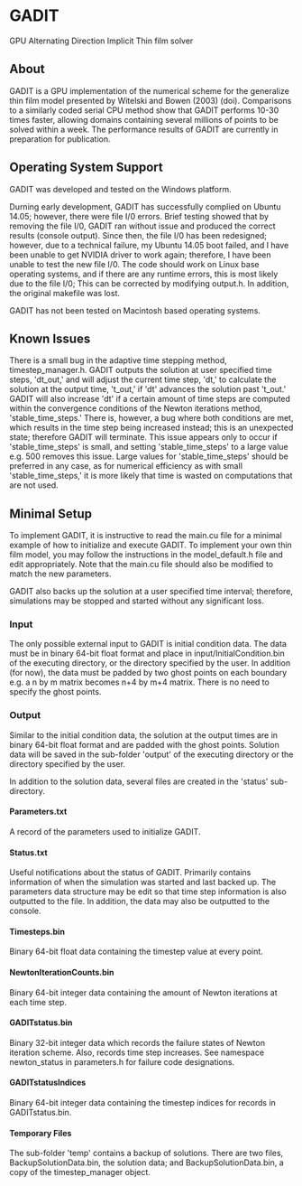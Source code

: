 # GADIT
GPU Alternating Direction Implicit Thin film solver

## About
GADIT is a GPU implementation of the numerical scheme for the generalize thin film model presented by Witelski and Bowen (2003) (doi).  Comparisons to a similarly coded serial CPU method show that GADIT performs 10-30 times faster, allowing domains containing several millions of points to be solved within a week. The performance results of GADIT are currently in preparation for publication.

## Operating System Support
GADIT was developed and tested on the Windows platform.

Durning early development, GADIT has successfully complied on Ubuntu 14.05; however, there were file I/0 errors. Brief testing showed that by removing the file I/0,  GADIT  ran without issue and produced the correct results (console output).  Since then, the file I/0 has been redesigned; however, due to a technical failure, my Ubuntu 14.05 boot failed, and I have been unable to get NVIDIA driver to work again; therefore, I have been unable to test the new file I/0. The code should work on Linux base operating systems, and if there are any runtime errors, this is most likely due to the file I/0; This can be corrected by modifying output.h. In addition, the original makefile was lost.

GADIT has not been tested on Macintosh based operating systems.

## Known Issues

There is a small bug in the adaptive time stepping method, timestep_manager.h.  GADIT outputs the solution at user specified time steps, 'dt_out,' and will adjust the current time step, 'dt,'  to
calculate the solution at the output time, 't_out,' if 'dt' advances the solution past 't_out.'  GADIT will also increase 'dt' if a certain amount of
time steps are computed within the convergence conditions of the Newton iterations method, 'stable_time_steps.'  There is, however, a bug where both conditions are met, which results in the time step being increased instead; this is an unexpected state; therefore GADIT will terminate.  This issue appears only to occur if 'stable_time_steps' is small, and setting 'stable_time_steps' to a large value e.g. 500 removes this issue. Large values for 'stable_time_steps' should be preferred in any case, as for numerical efficiency as with small 'stable_time_steps,' it is more likely that time is wasted on computations that are not used. 
 
## Minimal Setup

To implement GADIT, it is instructive to read the main.cu file for a minimal example of how to initialize and execute GADIT. To implement your own thin film model, you may follow the instructions in the model_default.h file and edit appropriately.  Note that the main.cu file should also be modified to match the new parameters.

GADIT also backs up the solution at a user specified time interval; therefore,  simulations may be stopped and started without any significant loss.

### Input 
The only possible external input to GADIT is initial condition data. The data must be in binary 64-bit float format and place in input/InitialCondition.bin
of the executing directory, or the directory specified by the user. In addition (for now), the data must be padded by two ghost points on  each boundary e.g.  a n by m matrix becomes n+4 by m+4 matrix. There is no need to specify the ghost points.

### Output

Similar to the initial condition data,  the solution at the output times are in binary 64-bit float format and are padded with the ghost points. Solution data will be saved in the sub-folder 'output' of the executing directory or the directory specified by the user. 

In addition to the solution data, several files are created in the 'status' sub-directory.

#### Parameters.txt
A record of the parameters used to initialize GADIT.

#### Status.txt
Useful notifications about the status of GADIT. Primarily contains information of when the simulation was started and last backed up. 
The parameters data structure may be edit so that time step information is also outputted to the file. In addition, the data may also be outputted to the console.

#### Timesteps.bin
Binary 64-bit float data containing the timestep value at every point. 

#### NewtonIterationCounts.bin
Binary  64-bit integer data containing the amount of Newton iterations at each time step. 

#### GADITstatus.bin
Binary 32-bit integer data which records the failure states of Newton iteration scheme.  Also, records time step increases. See namespace newton_status in parameters.h for failure code designations.

#### GADITstatusIndices
Binary 64-bit integer data containing the timestep indices for records in GADITstatus.bin.

#### Temporary Files 
The sub-folder 'temp' contains a backup of solutions. There are two files, BackupSolutionData.bin, the solution data; and BackupSolutionData.bin, a copy of the timestep_manager object.
